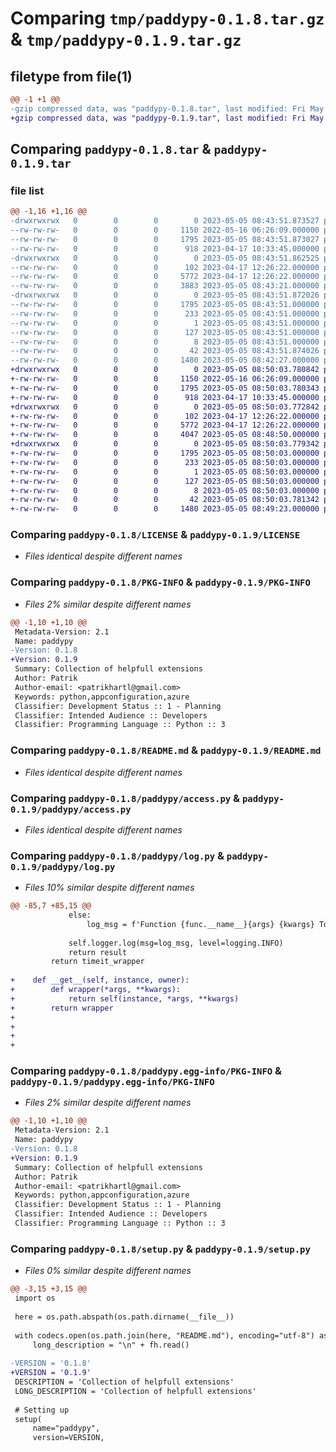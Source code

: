 # Comparing `tmp/paddypy-0.1.8.tar.gz` & `tmp/paddypy-0.1.9.tar.gz`

## filetype from file(1)

```diff
@@ -1 +1 @@
-gzip compressed data, was "paddypy-0.1.8.tar", last modified: Fri May  5 08:43:51 2023, max compression
+gzip compressed data, was "paddypy-0.1.9.tar", last modified: Fri May  5 08:50:03 2023, max compression
```

## Comparing `paddypy-0.1.8.tar` & `paddypy-0.1.9.tar`

### file list

```diff
@@ -1,16 +1,16 @@
-drwxrwxrwx   0        0        0        0 2023-05-05 08:43:51.873527 paddypy-0.1.8/
--rw-rw-rw-   0        0        0     1150 2022-05-16 06:26:09.000000 paddypy-0.1.8/LICENSE
--rw-rw-rw-   0        0        0     1795 2023-05-05 08:43:51.873027 paddypy-0.1.8/PKG-INFO
--rw-rw-rw-   0        0        0      918 2023-04-17 10:33:45.000000 paddypy-0.1.8/README.md
-drwxrwxrwx   0        0        0        0 2023-05-05 08:43:51.862525 paddypy-0.1.8/paddypy/
--rw-rw-rw-   0        0        0      102 2023-04-17 12:26:22.000000 paddypy-0.1.8/paddypy/__init__.py
--rw-rw-rw-   0        0        0     5772 2023-04-17 12:26:22.000000 paddypy-0.1.8/paddypy/access.py
--rw-rw-rw-   0        0        0     3883 2023-05-05 08:43:21.000000 paddypy-0.1.8/paddypy/log.py
-drwxrwxrwx   0        0        0        0 2023-05-05 08:43:51.872026 paddypy-0.1.8/paddypy.egg-info/
--rw-rw-rw-   0        0        0     1795 2023-05-05 08:43:51.000000 paddypy-0.1.8/paddypy.egg-info/PKG-INFO
--rw-rw-rw-   0        0        0      233 2023-05-05 08:43:51.000000 paddypy-0.1.8/paddypy.egg-info/SOURCES.txt
--rw-rw-rw-   0        0        0        1 2023-05-05 08:43:51.000000 paddypy-0.1.8/paddypy.egg-info/dependency_links.txt
--rw-rw-rw-   0        0        0      127 2023-05-05 08:43:51.000000 paddypy-0.1.8/paddypy.egg-info/requires.txt
--rw-rw-rw-   0        0        0        8 2023-05-05 08:43:51.000000 paddypy-0.1.8/paddypy.egg-info/top_level.txt
--rw-rw-rw-   0        0        0       42 2023-05-05 08:43:51.874026 paddypy-0.1.8/setup.cfg
--rw-rw-rw-   0        0        0     1480 2023-05-05 08:42:27.000000 paddypy-0.1.8/setup.py
+drwxrwxrwx   0        0        0        0 2023-05-05 08:50:03.780842 paddypy-0.1.9/
+-rw-rw-rw-   0        0        0     1150 2022-05-16 06:26:09.000000 paddypy-0.1.9/LICENSE
+-rw-rw-rw-   0        0        0     1795 2023-05-05 08:50:03.780343 paddypy-0.1.9/PKG-INFO
+-rw-rw-rw-   0        0        0      918 2023-04-17 10:33:45.000000 paddypy-0.1.9/README.md
+drwxrwxrwx   0        0        0        0 2023-05-05 08:50:03.772842 paddypy-0.1.9/paddypy/
+-rw-rw-rw-   0        0        0      102 2023-04-17 12:26:22.000000 paddypy-0.1.9/paddypy/__init__.py
+-rw-rw-rw-   0        0        0     5772 2023-04-17 12:26:22.000000 paddypy-0.1.9/paddypy/access.py
+-rw-rw-rw-   0        0        0     4047 2023-05-05 08:48:50.000000 paddypy-0.1.9/paddypy/log.py
+drwxrwxrwx   0        0        0        0 2023-05-05 08:50:03.779342 paddypy-0.1.9/paddypy.egg-info/
+-rw-rw-rw-   0        0        0     1795 2023-05-05 08:50:03.000000 paddypy-0.1.9/paddypy.egg-info/PKG-INFO
+-rw-rw-rw-   0        0        0      233 2023-05-05 08:50:03.000000 paddypy-0.1.9/paddypy.egg-info/SOURCES.txt
+-rw-rw-rw-   0        0        0        1 2023-05-05 08:50:03.000000 paddypy-0.1.9/paddypy.egg-info/dependency_links.txt
+-rw-rw-rw-   0        0        0      127 2023-05-05 08:50:03.000000 paddypy-0.1.9/paddypy.egg-info/requires.txt
+-rw-rw-rw-   0        0        0        8 2023-05-05 08:50:03.000000 paddypy-0.1.9/paddypy.egg-info/top_level.txt
+-rw-rw-rw-   0        0        0       42 2023-05-05 08:50:03.781342 paddypy-0.1.9/setup.cfg
+-rw-rw-rw-   0        0        0     1480 2023-05-05 08:49:23.000000 paddypy-0.1.9/setup.py
```

### Comparing `paddypy-0.1.8/LICENSE` & `paddypy-0.1.9/LICENSE`

 * *Files identical despite different names*

### Comparing `paddypy-0.1.8/PKG-INFO` & `paddypy-0.1.9/PKG-INFO`

 * *Files 2% similar despite different names*

```diff
@@ -1,10 +1,10 @@
 Metadata-Version: 2.1
 Name: paddypy
-Version: 0.1.8
+Version: 0.1.9
 Summary: Collection of helpfull extensions
 Author: Patrik
 Author-email: <patrikhartl@gmail.com>
 Keywords: python,appconfiguration,azure
 Classifier: Development Status :: 1 - Planning
 Classifier: Intended Audience :: Developers
 Classifier: Programming Language :: Python :: 3
```

### Comparing `paddypy-0.1.8/README.md` & `paddypy-0.1.9/README.md`

 * *Files identical despite different names*

### Comparing `paddypy-0.1.8/paddypy/access.py` & `paddypy-0.1.9/paddypy/access.py`

 * *Files identical despite different names*

### Comparing `paddypy-0.1.8/paddypy/log.py` & `paddypy-0.1.9/paddypy/log.py`

 * *Files 10% similar despite different names*

```diff
@@ -85,7 +85,15 @@
             else:
                 log_msg = f'Function {func.__name__}{args} {kwargs} Took {total_time:.4f} seconds'
 
             self.logger.log(msg=log_msg, level=logging.INFO)
             return result
         return timeit_wrapper
 
+    def __get__(self, instance, owner):
+        def wrapper(*args, **kwargs):
+            return self(instance, *args, **kwargs)
+        return wrapper
+
+
+
+
```

### Comparing `paddypy-0.1.8/paddypy.egg-info/PKG-INFO` & `paddypy-0.1.9/paddypy.egg-info/PKG-INFO`

 * *Files 2% similar despite different names*

```diff
@@ -1,10 +1,10 @@
 Metadata-Version: 2.1
 Name: paddypy
-Version: 0.1.8
+Version: 0.1.9
 Summary: Collection of helpfull extensions
 Author: Patrik
 Author-email: <patrikhartl@gmail.com>
 Keywords: python,appconfiguration,azure
 Classifier: Development Status :: 1 - Planning
 Classifier: Intended Audience :: Developers
 Classifier: Programming Language :: Python :: 3
```

### Comparing `paddypy-0.1.8/setup.py` & `paddypy-0.1.9/setup.py`

 * *Files 0% similar despite different names*

```diff
@@ -3,15 +3,15 @@
 import os
 
 here = os.path.abspath(os.path.dirname(__file__))
 
 with codecs.open(os.path.join(here, "README.md"), encoding="utf-8") as fh:
     long_description = "\n" + fh.read()
 
-VERSION = '0.1.8'
+VERSION = '0.1.9'
 DESCRIPTION = 'Collection of helpfull extensions'
 LONG_DESCRIPTION = 'Collection of helpfull extensions'
 
 # Setting up
 setup(
     name="paddypy",
     version=VERSION,
```


